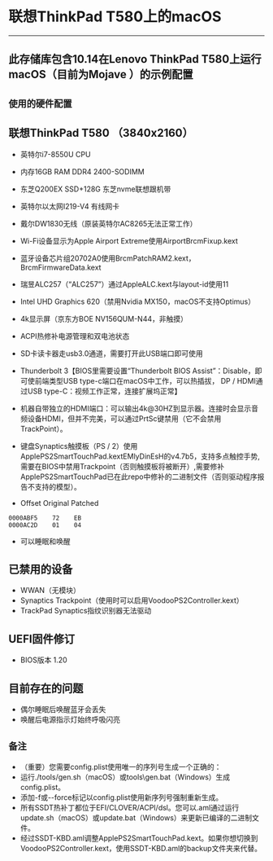# 联想ThinkPad T580上的macOS

--------------------------------------------------------------------------
此存储库包含10.14在Lenovo ThinkPad T580上运行macOS（目前为Mojave ）的示例配置
--------------------------------------------------------------------------

  `使用的硬件配置`
  -------------------------------------  
   联想ThinkPad T580 （3840x2160）
   ------------------------------------
    
  *  英特尔i7-8550U CPU
    
  *  内存16GB RAM DDR4 2400-SODIMM
    
  *  东芝Q200EX SSD+128G 东芝nvme联想跟机带
  
  *  英特尔以太网I219-V4 有线网卡
  
  *  戴尔DW1830无线（原装英特尔AC8265无法正常工作）
  
  *  Wi-Fi设备显示为Apple Airport Extreme使用AirportBrcmFixup.kext
  
  *  蓝牙设备芯片组20702A0使用BrcmPatchRAM2.kext，BrcmFirmwareData.kext
  
  *  瑞昱ALC257（“ALC257”）通过AppleALC.kext与layout-id使用11
  
  *  Intel UHD Graphics 620（禁用Nvidia MX150，macOS不支持Optimus）
  
  *  4k显示屏（京东方BOE NV156QUM-N44，非触摸）
 
  *  ACPI热修补电源管理和双电池状态
 
  *  SD卡读卡器走usb3.0通道，需要打开此USB端口即可使用
  
  *  Thunderbolt 3【BIOS里需要设置“Thunderbolt BIOS Assist”：Disable，即可使前端类型USB type-c端口在macOS中工作，可以热插拔， DP / HDMI通过USB type-C：视频工作正常，连接扩展坞正常】
  
  *  机器自带独立的HDMI端口：可以输出4k@30HZ到显示器。连接时会显示音频设备HDMI，但并不完美，可以通过PrtSc键禁用（它不会禁用TrackPoint）。
  
  *  键盘Synaptics触摸板（PS / 2）使用ApplePS2SmartTouchPad.kextEMlyDinEsH的v4.7b5，支持多点触控手势,需要在BIOS中禁用Trackpoint（否则触摸板将被断开）,需要修补ApplePS2SmartTouchPad已在此repo中修补的二进制文件（否则驱动程序报告不支持的模型）。
  
  *  Offset   Original    Patched 
    
    0000ABF5    72    EB
    0000AC2D    01    04

  *  可以睡眠和唤醒

已禁用的设备
----------------------
  *  WWAN（无模块）
  *  Synaptics Trackpoint（使用时可以启用VoodooPS2Controller.kext）
  *  TrackPad Synaptics指纹识别器无法驱动
 
 UEFI固件修订
 ---------------------   
  *  BIOS版本 1.20
  
 目前存在的问题
 --------------------
  *  偶尔睡眠后唤醒蓝牙会丢失
  *  唤醒后电源指示灯始终呼吸闪亮

`备注`
   ---
  * （重要）您需要config.plist使用唯一的序列号生成一个正确的：
  *  运行./tools/gen.sh（macOS）或tools\gen.bat（Windows）生成config.plist。
  *  添加-f或--force标记以config.plist使用新序列号强制重新生成。
  *  所有SSDT热补丁都位于EFI/CLOVER/ACPI/dsl。您可以.aml通过运行update.sh（macOS）或update.bat（Windows）来更新已编译的二进制文件。
  *  经过SSDT-KBD.aml调整ApplePS2SmartTouchPad.kext。如果你想切换到VoodooPS2Controller.kext，使用SSDT-KBD.aml的backup文件夹来代替。
